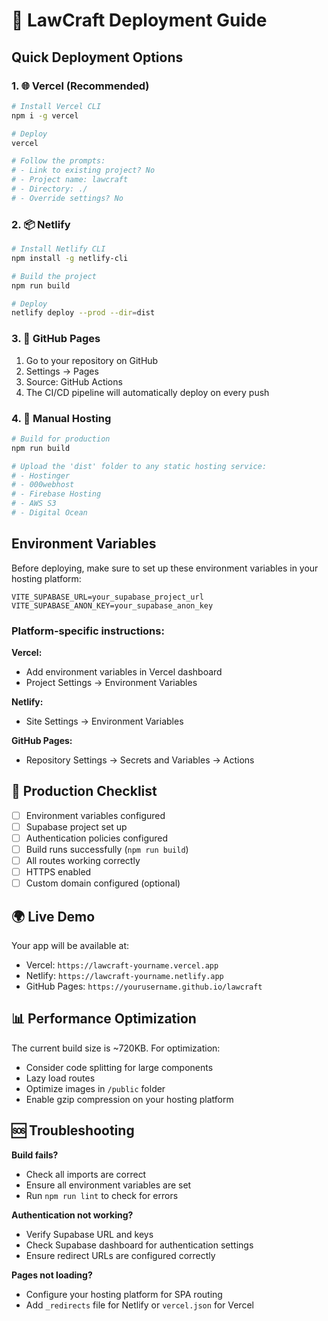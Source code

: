 # 🚀 LawCraft Deployment Guide

## Quick Deployment Options

### 1. 🌐 Vercel (Recommended)
```bash
# Install Vercel CLI
npm i -g vercel

# Deploy
vercel

# Follow the prompts:
# - Link to existing project? No
# - Project name: lawcraft
# - Directory: ./
# - Override settings? No
```

### 2. 📦 Netlify
```bash
# Install Netlify CLI
npm install -g netlify-cli

# Build the project
npm run build

# Deploy
netlify deploy --prod --dir=dist
```

### 3. 🐙 GitHub Pages
1. Go to your repository on GitHub
2. Settings → Pages
3. Source: GitHub Actions
4. The CI/CD pipeline will automatically deploy on every push

### 4. 🚀 Manual Hosting
```bash
# Build for production
npm run build

# Upload the 'dist' folder to any static hosting service:
# - Hostinger
# - 000webhost
# - Firebase Hosting
# - AWS S3
# - Digital Ocean
```

## Environment Variables

Before deploying, make sure to set up these environment variables in your hosting platform:

```env
VITE_SUPABASE_URL=your_supabase_project_url
VITE_SUPABASE_ANON_KEY=your_supabase_anon_key
```

### Platform-specific instructions:

**Vercel:**
- Add environment variables in Vercel dashboard
- Project Settings → Environment Variables

**Netlify:**
- Site Settings → Environment Variables

**GitHub Pages:**
- Repository Settings → Secrets and Variables → Actions

## 🔧 Production Checklist

- [ ] Environment variables configured
- [ ] Supabase project set up
- [ ] Authentication policies configured
- [ ] Build runs successfully (`npm run build`)
- [ ] All routes working correctly
- [ ] HTTPS enabled
- [ ] Custom domain configured (optional)

## 🌍 Live Demo
Your app will be available at:
- Vercel: `https://lawcraft-yourname.vercel.app`
- Netlify: `https://lawcraft-yourname.netlify.app`
- GitHub Pages: `https://yourusername.github.io/lawcraft`

## 📊 Performance Optimization

The current build size is ~720KB. For optimization:
- Consider code splitting for large components
- Lazy load routes
- Optimize images in `/public` folder
- Enable gzip compression on your hosting platform

## 🆘 Troubleshooting

**Build fails?**
- Check all imports are correct
- Ensure all environment variables are set
- Run `npm run lint` to check for errors

**Authentication not working?**
- Verify Supabase URL and keys
- Check Supabase dashboard for authentication settings
- Ensure redirect URLs are configured correctly

**Pages not loading?**
- Configure your hosting platform for SPA routing
- Add `_redirects` file for Netlify or `vercel.json` for Vercel
